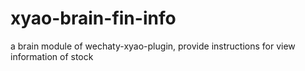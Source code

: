 # xyao-brain-fin-info
a brain module of wechaty-xyao-plugin, provide instructions for view information of stock
